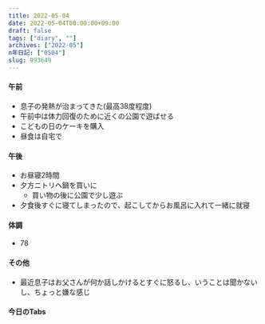 ```yaml
---
title: 2022-05-04
date: 2022-05-04T00:00:00+09:00
draft: false
tags: ["diary", ""]
archives: ["2022-05"]
n年日記: ["0504"]
slug: 993649
---
```

#### 午前
- 息子の発熱が治まってきた(最高38度程度)
- 午前中は体力回復のために近くの公園で遊ばせる
- こどもの日のケーキを購入
- 昼食は自宅で
#### 午後
- お昼寝2時間
- 夕方ニトリへ鍋を買いに
  - 買い物の後に公園で少し遊ぶ
- 夕食後すぐに寝てしまったので、起こしてからお風呂に入れて一緒に就寝
#### 体調
- 78
#### その他
- 最近息子はお父さんが何か話しかけるとすぐに怒るし、いうことは聞かないし、ちょっと嫌な感じ
#### 今日のTabs